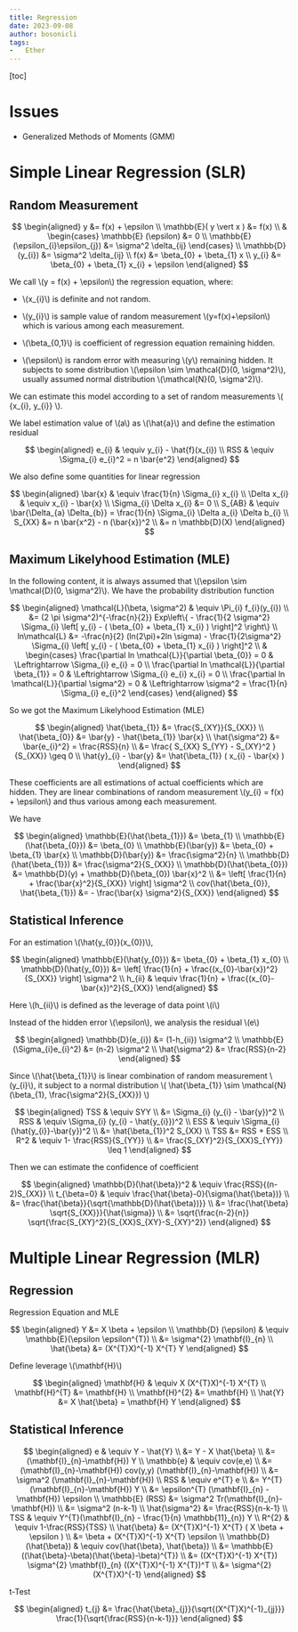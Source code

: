 ```yaml
---
title: Regression
date: 2023-09-08
author: bosonicli
tags:
-   Ether
---
```


[toc]

# Issues

+   Generalized Methods of Moments (GMM)

# Simple Linear Regression (SLR)

## Random Measurement

$$
\begin{aligned}
    y &= f(x) + \epsilon    \\
    \mathbb{E}( y \vert x ) &= f(x) \\
    &
    \begin{cases}
        \mathbb{E} (\epsilon) &= 0  \\
        \mathbb{E} (\epsilon_{i}\epsilon_{j}) &= \sigma^2 \delta_{ij}
    \end{cases} \\
    \mathbb{D} (y_{i}) &= \sigma^2 \delta_{ij} \\
    f(x) &= \beta_{0} + \beta_{1} x \\
    y_{i} &= \beta_{0} + \beta_{1} x_{i} + \epsilon
\end{aligned}
$$

We call \\(y = f(x) + \epsilon\\) the regression equation, where:

+   \\(x_{i}\\) is definite and not random.

+   \\(y_{i}\\) is sample value of random measurement \\(y=f(x)+\epsilon\\) which is various among each measurement.

+   \\(\beta_{0,1}\\) is coefficient of regression equation remaining hidden.

+   \\(\epsilon\\) is random error with measuring \\(y\\) remaining hidden. It subjects to some distribution \\(\epsilon \sim \mathcal{D}(0, \sigma^2)\\), usually assumed normal distribution \\(\mathcal{N}(0, \sigma^2)\\).

We can estimate this model according to a set of random measurements \\( {x_{i}, y_{i}} \\).

We label estimation value of \\(a\\) as \\(\hat{a}\\) and define the estimation residual

$$
\begin{aligned}
    e_{i} & \equiv y_{i} - \hat{f}(x_{i})   \\
    RSS & \equiv \Sigma_{i} e_{i}^2 = n \bar{e^2}
\end{aligned}
$$

We also define some quantities for linear regression

$$
\begin{aligned}
    \bar{x} & \equiv \frac{1}{n} \Sigma_{i} x_{i} \\
    \Delta x_{i} & \equiv x_{i} - \bar{x}   \\
    \Sigma_{i} \Delta x_{i} &= 0  \\
    S_{AB} & \equiv \bar{\Delta_{a} \Delta_{b}} = \frac{1}{n} \Sigma_{i} \Delta a_{i} \Delta b_{i}    \\
    S_{XX} &= n \bar{x^2} - n (\bar{x})^2 \\
    &= n \mathbb{D}(X)
\end{aligned}
$$

## Maximum Likelyhood Estimation (MLE)

In the following content, it is always assumed that \\(\epsilon \sim \mathcal{D}(0, \sigma^2)\\). We have the probability distribution function

$$
\begin{aligned}
    \mathcal{L}(\beta, \sigma^2) & \equiv \Pi_{i} f_{i}(y_{i})  \\
    &= (2 \pi \sigma^2)^{-\frac{n}{2}} Exp\left\{ - \frac{1}{2 \sigma^2} \Sigma_{i} \left[ y_{i} - ( \beta_{0} + \beta_{1} x_{i} ) \right]^2 \right\}  \\
    ln\mathcal{L} &= -\frac{n}{2} (ln(2\pi)+2ln \sigma) - \frac{1}{2\sigma^2} \Sigma_{i} \left[ y_{i} - ( \beta_{0} + \beta_{1} x_{i} ) \right]^2 \\
    &
    \begin{cases}
        \frac{\partial ln \mathcal{L}}{\partial \beta_{0}} = 0 & \Leftrightarrow \Sigma_{i} e_{i} = 0  \\
        \frac{\partial ln \mathcal{L}}{\partial \beta_{1}} = 0 & \Leftrightarrow \Sigma_{i} e_{i} x_{i} = 0  \\
        \frac{\partial ln \mathcal{L}}{\partial \sigma^2} = 0 & \Leftrightarrow \sigma^2 = \frac{1}{n} \Sigma_{i} e_{i}^2
    \end{cases}
\end{aligned}
$$

So we got the Maximum Likelyhood Estimation (MLE)

$$
\begin{aligned}
    \hat{\beta_{1}} &= \frac{S_{XY}}{S_{XX}}    \\
    \hat{\beta_{0}} &= \bar{y} - \hat{\beta_{1}} \bar{x}    \\
    \hat{\sigma^2} &= \bar{e_{i}^2} = \frac{RSS}{n}    \\
    &= \frac{ S_{XX} S_{YY} - S_{XY}^2 }{S_{XX}} \geq 0 \\
    \hat{y}_{i} - \bar{y} &= \hat{\beta_{1}} ( x_{i} - \bar{x} )
\end{aligned}
$$

These coefficients are all estimations of actual coefficients which are hidden. They are linear combinations of random measurement \\(y_{i} = f(x) + \epsilon\\) and thus various among each measurement.

We have

$$
\begin{aligned}
    \mathbb{E}(\hat{\beta_{1}}) &= \beta_{1}    \\
    \mathbb{E}(\hat{\beta_{0}}) &= \beta_{0}    \\
    \mathbb{E}(\bar{y}) &= \beta_{0} + \beta_{1} \bar{x}    \\
    \mathbb{D}(\bar{y}) &= \frac{\sigma^2}{n} \\
    \mathbb{D}(\hat{\beta_{1}}) &= \frac{\sigma^2}{S_{XX}}    \\
    \mathbb{D}(\hat{\beta_{0}}) &= \mathbb{D}(y) + \mathbb{D}(\beta_{0}) \bar{x}^2    \\
    &= \left[ \frac{1}{n} + \frac{\bar{x}^2}{S_{XX}} \right] \sigma^2 \\
    cov(\hat{\beta_{0}}, \hat{\beta_{1}}) &= - \frac{\bar{x} \sigma^2}{S_{XX}}
\end{aligned}
$$

## Statistical Inference

For an estimation \\(\hat{y_{0}}(x_{0})\\),

$$
\begin{aligned}
    \mathbb{E}(\hat{y_{0}}) &= \beta_{0} + \beta_{1} x_{0}  \\
    \mathbb{D}(\hat{y_{0}}) &= \left[ \frac{1}{n} + \frac{(x_{0}-\bar{x})^2}{S_{XX}} \right] \sigma^2   \\
    h_{ii} & \equiv \frac{1}{n} + \frac{(x_{0}-\bar{x})^2}{S_{XX}}
\end{aligned}
$$

Here \\(h_{ii}\\) is defined as the leverage of data point \\(i\\)

Instead of the hidden error \\(\epsilon\\), we analysis the residual \\(e\\)

$$
\begin{aligned}
    \mathbb{D}(e_{i}) &= (1-h_{ii}) \sigma^2  \\
    \mathbb{E}(\Sigma_{i}e_{i}^2) &= (n-2) \sigma^2 \\
    \hat{\sigma^2} &= \frac{RSS}{n-2}
\end{aligned}
$$

Since \\(\hat{\beta_{1}}\\) is linear combination of random measurement \\(y_{i}\\), it subject to a normal distribution \\( \hat{\beta_{1}} \sim \mathcal{N} (\beta_{1}, \frac{\sigma^2}{S_{XX}}) \\)

$$
\begin{aligned}
    TSS & \equiv SYY    \\
    &= \Sigma_{i} (y_{i} - \bar{y})^2 \\
    RSS & \equiv \Sigma_{i} (y_{i} - \hat{y_{i}})^2 \\
    ESS & \equiv \Sigma_{i} (\hat{y_{i}}-\bar{y})^2 \\
    &= \hat{\beta_{1}}^2 S_{XX} \\
    TSS &= RSS + ESS    \\
    R^2 & \equiv 1- \frac{RSS}{S_{YY}}  \\
    &= \frac{S_{XY}^2}{S_{XX}S_{YY}} \leq 1
\end{aligned}
$$

Then we can estimate the confidence of coefficient

$$
\begin{aligned}
    \mathbb{D}(\hat{\beta})^2 & \equiv \frac{RSS}{(n-2)S_{XX}}  \\
    t_{\beta=0} & \equiv \frac{\hat{\beta}-0}{\sigma(\hat{\beta})}    \\
    &= \frac{\hat{\beta}}{\sqrt{\mathbb{D}(\hat{\beta})}}  \\
    &= \frac{\hat{\beta} \sqrt{S_{XX}}}{\hat{\sigma}}   \\
    &= \sqrt{\frac{n-2}{n}} \sqrt{\frac{S_{XY}^2}{S_{XX}S_{XY}-S_{XY}^2}}
\end{aligned}
$$

# Multiple Linear Regression (MLR)

## Regression

Regression Equation and MLE

$$
\begin{aligned}
    Y &= X \beta + \epsilon \\
    \mathbb{D} (\epsilon) & \equiv \mathbb{E}(\epsilon \epsilon^{T})   \\
    &= \sigma^{2} \mathbf{I}_{n}    \\
    \hat{\beta} &= (X^{T}X)^{-1} X^{T} Y
\end{aligned}
$$

Define leverage \\(\mathbf{H}\\)

$$
\begin{aligned}
    \mathbf{H} & \equiv X (X^{T}X)^{-1} X^{T}    \\
    \mathbf{H}^{T} &= \mathbf{H}  \\
    \mathbf{H}^{2} &= \mathbf{H}  \\
    \hat{Y} &= X \hat{\beta} = \mathbf{H} Y
\end{aligned}
$$

## Statistical Inference

$$
\begin{aligned}
    e & \equiv Y - \hat{Y}   \\
    &= Y - X \hat{\beta}    \\
    &= (\mathbf{I}_{n}-\mathbf{H}) Y    \\
    \mathbb{e} & \equiv cov(e,e)    \\
    &= (\mathbf{I}_{n}-\mathbf{H}) cov(y,y) (\mathbf{I}_{n}-\mathbf{H}) \\
    &= \sigma^2 (\mathbf{I}_{n}-\mathbf{H}) \\
    RSS & \equiv e^{T} e    \\
    &= Y^{T} (\mathbf{I}_{n}-\mathbf{H}) Y    \\
    &= \epsilon^{T} (\mathbf{I}_{n} - \mathbf{H}) \epsilon  \\
    \mathbb{E} (RSS) &= \sigma^2 Tr(\mathbf{I}_{n}-\mathbf{H})   \\
    &= \sigma^2 (n-k-1) \\
    \hat{\sigma^2} &= \frac{RSS}{n-k-1} \\
    TSS & \equiv Y^{T}(\mathbf{I}_{n} - \frac{1}{n} \mathbb{11}_{n}) Y  \\
    R^{2} & \equiv 1-\frac{RSS}{TSS}    \\
    \hat{\beta} &= (X^{T}X)^{-1} X^{T} ( X \beta + \epsilon )  \\
    &= \beta + (X^{T}X)^{-1} X^{T} \epsilon    \\
    \mathbb{D} (\hat{\beta}) & \equiv cov(\hat{\beta}, \hat{\beta}) \\
    &= \mathbb{E} ((\hat{\beta}-\beta)(\hat{\beta}-\beta)^{T})   \\
    &= ((X^{T}X)^{-1} X^{T}) \sigma^{2} \mathbf{I}_{n} ((X^{T}X)^{-1} X^{T})^T  \\
    &= \sigma^{2} (X^{T}X)^{-1}
\end{aligned}
$$

t-Test

$$
\begin{aligned}
    t_{j} &= \frac{\hat{\beta}_{j}}{\sqrt{(X^{T}X)^{-1}_{jj}}} \frac{1}{\sqrt{\frac{RSS}{n-k-1}}}
\end{aligned}
$$

